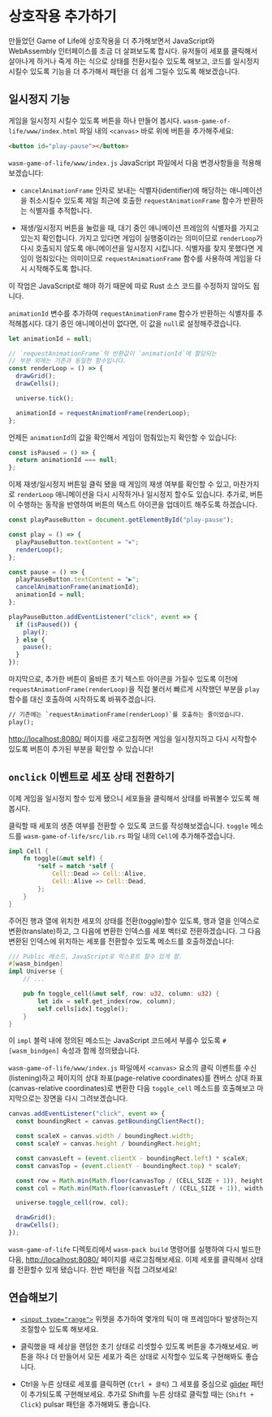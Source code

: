 # 상호작용 추가하기

만들었던 Game of Life에 상호작용을 더 추가해보면서 JavaScript와 WebAssembly 인터페이스를 조금 더 살펴보도록 합시다. 유저들이 세포를 클릭해서 살아나게 하거나 죽게 하는 식으로 상태를 전환시킬수 있도록 해보고, 코드를 일시정지 시킬수 있도록 기능을 더 추가해서 패턴을 더 쉽게 그릴수 있도록 해보겠습니다.

## 일시정지 기능

게임을 일시정지 시킬수 있도록 버튼을 하나 만들어 봅시다. `wasm-game-of-life/www/index.html` 파일 내의 `<canvas>` 바로 위에 버튼을 추가해주세요:

```html
<button id="play-pause"></button>
```

`wasm-game-of-life/www/index.js` JavaScript 파일에서 다음 변경사항들을 적용해보겠습니다:

* `cancelAnimationFrame` 인자로 보내는 식별자(identifier)에 해당하는 애니메이션을 취소시킬수 있도록 제일 최근에 호출한 `requestAnimationFrame` 함수가 반환하는 식별자를 추적합니다.

* 재생/일시정지 버튼을 눌렀을 때, 대기 중인 애니메이션 프레임의 식별자를 가지고 있는지 확인합니다. 가지고 있다면 게임이 실행중이라는 의미이므로 `renderLoop`가 다시 호출되지 않도록 애니메이션을 일시정지 시킵니다. 식별자를 찾지 못했다면 게임이 멈춰있다는 의미이므로 `requestAnimationFrame` 함수를 사용하여 게임을 다시 시작해주도록 합니다.

이 작업은 JavaScript로 해야 하기 때문에 따로 Rust 소스 코드를 수정하지 않아도 됩니다.

`animationId` 변수를 추가하여 `requestAnimationFrame` 함수가 반환하는 식별자를 추적해봅시다. 대기 중인 애니메이션이 없다면, 이 값을 `null`로 설정해주겠습니다.

```js
let animationId = null;

// `requestAnimationFrame`의 반환값이 `animationId`에 할당되는
// 부분 외에는 기존과 동일한 함수입니다.
const renderLoop = () => {
  drawGrid();
  drawCells();

  universe.tick();

  animationId = requestAnimationFrame(renderLoop);
};
```

언제든 `animationId`의 값을 확인해서 게임이 멈춰있는지 확인할 수 있습니다:

```js
const isPaused = () => {
  return animationId === null;
};
```

이제 재생/일시정지 버튼일 클릭 됐을 때 게임의 재생 여부를 확인할 수 있고, 마찬가지로 `renderLoop` 애니메이션을 다시 시작하거나 일시정지 할수도 있습니다. 추가로, 버튼이 수행하는 동작을 반영하여 버튼의 텍스트 아이콘을 업데이트 해주도록 하겠습니다.

```js
const playPauseButton = document.getElementById("play-pause");

const play = () => {
  playPauseButton.textContent = "⏸";
  renderLoop();
};

const pause = () => {
  playPauseButton.textContent = "▶";
  cancelAnimationFrame(animationId);
  animationId = null;
};

playPauseButton.addEventListener("click", event => {
  if (isPaused()) {
    play();
  } else {
    pause();
  }
});
```

마지막으로, 추가한 버튼이 올바른 초기 텍스트 아이콘을 가질수 있도록 이전에 `requestAnimationFrame(renderLoop)`을 직접 불러서 빠르게 시작했던 부분을 `play` 함수를 대신 호출하여 시작하도록 바꿔주겠습니다.

```diff
// 기존에는 `requestAnimationFrame(renderLoop)`를 호출하는 줄이었습니다.
play();
```

[http://localhost:8080/](http://localhost:8080/) 페이지를 새로고침하면 게임을 일시정지하고 다시 시작할수 있도록 버튼이 추가된 부분을 확인할 수 있습니다!

## `onclick` 이벤트로 세포 상태 전환하기

이제 게임을 일시정지 할수 있게 됐으니 세포들을 클릭해서 상태를 바꿔볼수 있도록 해봅시다.

클릭할 때 세포의 생존 여부를 전환할 수 있도록 코드를 작성해보겠습니다. `toggle` 메소드를 `wasm-game-of-life/src/lib.rs` 파일 내의 `Cell`에 추가해주겠습니다.

```rust
impl Cell {
    fn toggle(&mut self) {
        *self = match *self {
            Cell::Dead => Cell::Alive,
            Cell::Alive => Cell::Dead,
        };
    }
}
```

주어진 행과 열에 위치한 세포의 상태를 전환(toggle)할수 있도록, 행과 열을 인덱스로 변환(translate)하고, 그 다음에 변환한 인덱스를 세포 벡터로 전환하겠습니다. 그 다음 변환된 인덱스에 위치하는 세포를 전환할수 있도록 메소드를 호출하겠습니다:

```rust
/// Public 메소드, JavaScript로 익스포트 할수 있게 함.
#[wasm_bindgen]
impl Universe {
    // ...

    pub fn toggle_cell(&mut self, row: u32, column: u32) {
        let idx = self.get_index(row, column);
        self.cells[idx].toggle();
    }
}
```

이 `impl` 블럭 내에 정의된 메소드는 JavaScript 코드에서 부를수 있도록 `#[wasm_bindgen]` 속성과 함께 정의됐습니다.

`wasm-game-of-life/www/index.js` 파일에서 `<canvas>` 요소의 클릭 이벤트를 수신(listening)하고 페이지의 상대 좌표(page-relative coordinates)를 캔버스 상대 좌표(canvas-relative coordinates)로 변환한 다음 `toggle_cell` 메소드를 호출해보고 마지막으로는 장면을 다시 그려보겠습니다.

```js
canvas.addEventListener("click", event => {
  const boundingRect = canvas.getBoundingClientRect();

  const scaleX = canvas.width / boundingRect.width;
  const scaleY = canvas.height / boundingRect.height;

  const canvasLeft = (event.clientX - boundingRect.left) * scaleX;
  const canvasTop = (event.clientY - boundingRect.top) * scaleY;

  const row = Math.min(Math.floor(canvasTop / (CELL_SIZE + 1)), height - 1);
  const col = Math.min(Math.floor(canvasLeft / (CELL_SIZE + 1)), width - 1);

  universe.toggle_cell(row, col);

  drawGrid();
  drawCells();
});
```
`wasm-game-of-life` 디렉토리에서 `wasm-pack build` 명령어를 실행하여 다시 빌드한 다음, [http://localhost:8080/](http://localhost:8080/) 페이지를 새로고침해보세요. 이제 세포를 클릭해서 상태를 전환할수 있게 됐습니다. 한번 패턴을 직접 그려보세요!

## 연습해보기

* [`<input type="range">`][input-range] 위젯을 추가하여 몇개의 틱이 매 프레임마다 발생하는지 조절할수 있도록 해보세요.

* 클릭했을 때 세상을 랜덤한 초기 상태로 리셋할수 있도록 버튼을 추가해보세요. 버튼을 하나 더 만들어서 모든 세포가 죽은 상태로 시작할수 있도록 구현해봐도 좋습니다.

* Ctrl을 누른 상태로 세포를 클릭하면 (`Ctrl + 클릭`) 그 세포를 중심으로 [glider](https://en.wikipedia.org/wiki/Glider_(Conway%27s_Life)) 패턴이 추가되도록 구현해보세요. 추가로 Shift를 누른 상태로 클릭할 때는 (`Shift + Click`) pulsar 패턴을 추가해봐도 좋습니다.

[input-range]: https://developer.mozilla.org/en-US/docs/Web/HTML/Element/input/range
